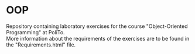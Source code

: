 # OOP
Repository containing laboratory exercises for the course "Object-Oriented Programming" at PoliTo. <br>
More information about the requirements of the exercises are to be found in the "Requirements.html" file.
